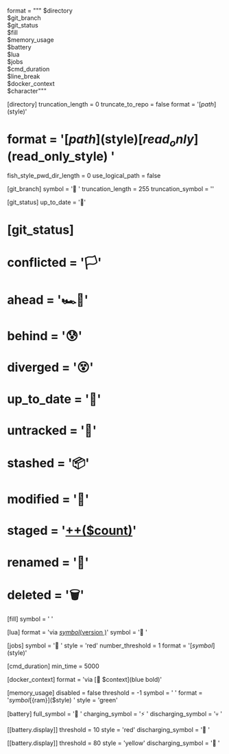 format = """
$directory\
$git_branch\
$git_status\
$fill\
$memory_usage\
$battery\
$lua\
$jobs\
$cmd_duration\
$line_break\
$docker_context\
$character"""

[directory]
truncation_length = 0
truncate_to_repo = false
format = '[$path ]($style)'
# format = '[$path]($style)[$read_only]($read_only_style) '
fish_style_pwd_dir_length = 0
use_logical_path = false

[git_branch]
symbol = ' '
truncation_length = 255
truncation_symbol = ''

[git_status]
up_to_date = '󰸞'

# [git_status]
# conflicted = '🏳'
# ahead = '🏎💨'
# behind = '😰'
# diverged = '😵'
# up_to_date = '󰸞'
# untracked = '🤷'
# stashed = '📦'
# modified = '📝'
# staged = '[++\($count\)](green)'
# renamed = '👅'
# deleted = '🗑️'

[fill]
symbol = ' '

[lua]
format = 'via [$symbol($version )]($style)'
symbol = ' '

[jobs]
symbol = ' '
style = 'red'
number_threshold = 1
format = '[$symbol]($style)'

[cmd_duration]
min_time = 5000

[docker_context]
format = 'via [🐋 $context](blue bold)'

[memory_usage]
disabled = false
threshold = -1
symbol = ' '
format = '$symbol [${ram}]($style) '
style = 'green'

[battery]
full_symbol = '🔋 '
charging_symbol = '⚡️ '
discharging_symbol = '💀 '

[[battery.display]]
threshold = 10
style = 'red'
discharging_symbol = '󰂎 '

[[battery.display]]
threshold = 80
style = 'yellow'
discharging_symbol = '󰁽 '

